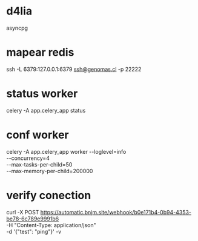 # d4lia

asyncpg

# mapear redis

ssh -L 6379:127.0.0.1:6379 ssh@genomas.cl -p 22222

# status worker

celery -A app.celery_app status

# conf worker 
celery -A app.celery_app worker --loglevel=info \
       --concurrency=4 \
       --max-tasks-per-child=50 \
       --max-memory-per-child=200000

# verify conection

curl -X POST https://automatic.bnjm.site/webhook/b0e171b4-0b94-4353-be78-6c789e9991b6 \
-H "Content-Type: application/json" \
-d '{"test": "ping"}' -v
